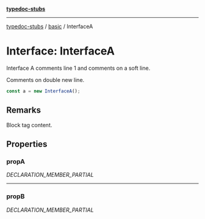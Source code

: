 [**typedoc-stubs**](../../index.md)

***

[typedoc-stubs](../../index.md) / [basic](../index.md) / InterfaceA

# Interface: InterfaceA

Interface A comments line 1
and comments on a soft line.

Comments on double new line.

```typescript
const a = new InterfaceA();
```

## Remarks

Block tag content.

## Properties

<a id="propa" name="propa"></a>

### propA

_DECLARATION_MEMBER_PARTIAL_

***

<a id="propb" name="propb"></a>

### propB

_DECLARATION_MEMBER_PARTIAL_
